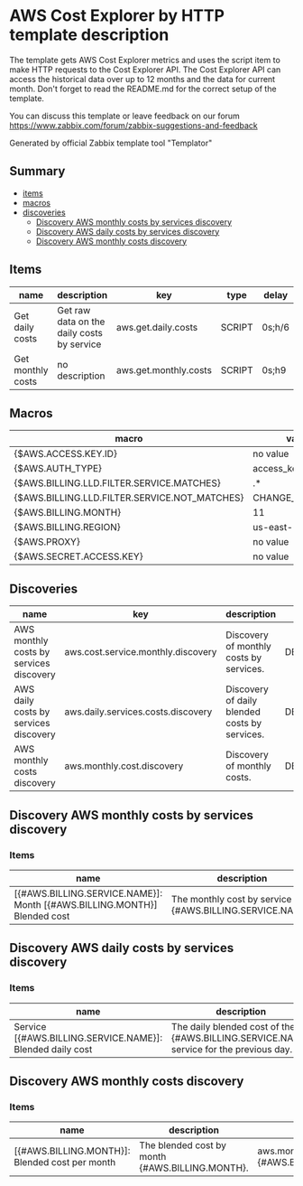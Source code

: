 # AWS Cost Explorer by HTTP template description

The template gets AWS Cost Explorer metrics and uses the script item to make HTTP requests to the Cost Explorer API.
The Cost Explorer API can access the historical data over up to 12 months and the data for current month.
Don't forget to read the README.md for the correct setup of the template.

You can discuss this template or leave feedback on our forum https://www.zabbix.com/forum/zabbix-suggestions-and-feedback

Generated by official Zabbix template tool "Templator"

## Summary
* [items](#items)
* [macros](#macros)
* [discoveries](#discoveries)
  * [Discovery AWS monthly costs by services discovery ](#discovery_aws_monthly_costs_by_services_discovery)
  * [Discovery AWS daily costs by services discovery ](#discovery_aws_daily_costs_by_services_discovery)
  * [Discovery AWS monthly costs discovery ](#discovery_aws_monthly_costs_discovery)

<a name="items" />

## Items
| name | description | key | type | delay |
| ------------- |------------- |------------- |------------- |------------- |
| Get daily costs | Get raw data on the daily costs by service | aws.get.daily.costs | SCRIPT | 0s;h/6 |
| Get monthly costs | no description | aws.get.monthly.costs | SCRIPT | 0s;h9 |


<a name="macros" />

## Macros
| macro | value |
| ------------- |------------- |
| {$AWS.ACCESS.KEY.ID} | no value |
| {$AWS.AUTH_TYPE} | access_key |
| {$AWS.BILLING.LLD.FILTER.SERVICE.MATCHES} | .* |
| {$AWS.BILLING.LLD.FILTER.SERVICE.NOT_MATCHES} | CHANGE_IF_NEEDED |
| {$AWS.BILLING.MONTH} | 11 |
| {$AWS.BILLING.REGION} | us-east-1 |
| {$AWS.PROXY} | no value |
| {$AWS.SECRET.ACCESS.KEY} | no value |


<a name="discoveries" />

## Discoveries
| name | key | description | type | lifetime | delay |
| ------------- |------------- |------------- |------------- |------------- |------------- |
| AWS monthly costs by services discovery | aws.cost.service.monthly.discovery | Discovery of monthly costs by services. | DEPENDENT | no lifetime | 0 |
| AWS daily costs by services discovery | aws.daily.services.costs.discovery | Discovery of daily blended costs by services. | DEPENDENT | no lifetime | 0 |
| AWS monthly costs discovery | aws.monthly.cost.discovery | Discovery of monthly costs. | DEPENDENT | no lifetime | 0 |


<a name="discovery_aws_monthly_costs_by_services_discovery" />

## Discovery AWS monthly costs by services discovery

### Items

| name | description | key | type |
| ------------- |------------- |------------- |------------- |
| [{#AWS.BILLING.SERVICE.NAME}]: Month [{#AWS.BILLING.MONTH}] Blended cost | The monthly cost by service {#AWS.BILLING.SERVICE.NAME}. | aws.monthly.service.cost["{#AWS.BILLING.SERVICE.NAME}", "{#AWS.BILLING.MONTH}"] | DEPENDENT |


<a name="discovery_aws_daily_costs_by_services_discovery" />

## Discovery AWS daily costs by services discovery

### Items

| name | description | key | type |
| ------------- |------------- |------------- |------------- |
| Service [{#AWS.BILLING.SERVICE.NAME}]: Blended daily cost | The daily blended cost of the {#AWS.BILLING.SERVICE.NAME} service for the previous day. | aws.daily.service.cost["{#AWS.BILLING.SERVICE.NAME}"] | DEPENDENT |


<a name="discovery_aws_monthly_costs_discovery" />

## Discovery AWS monthly costs discovery

### Items

| name | description | key | type |
| ------------- |------------- |------------- |------------- |
| [{#AWS.BILLING.MONTH}]: Blended cost per month | The blended cost by month {#AWS.BILLING.MONTH}. | aws.monthly.cost["{#AWS.BILLING.MONTH}"] | DEPENDENT |

